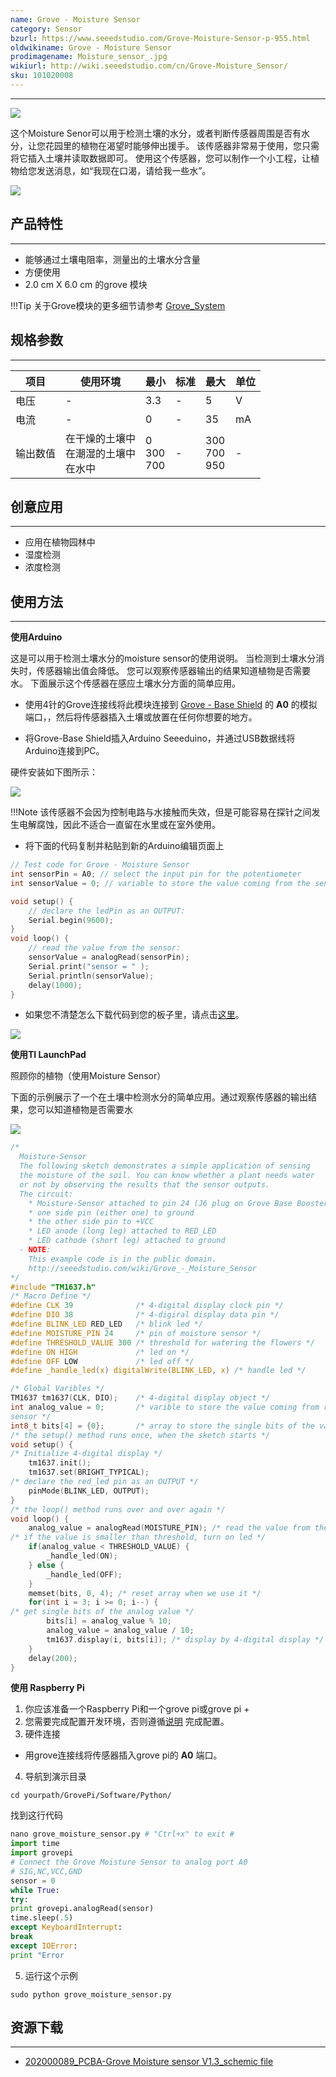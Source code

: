 ```yaml
---
name: Grove - Moisture Sensor
category: Sensor
bzurl: https://www.seeedstudio.com/Grove-Moisture-Sensor-p-955.html
oldwikiname: Grove - Moisture Sensor
prodimagename: Moisture_sensor_.jpg
wikiurl: http://wiki.seeedstudio.com/cn/Grove-Moisture_Sensor/
sku: 101020008
---
```

---
![](https://github.com/SeeedDocument/Grove_Moisture_Sensor/raw/master/images/Moisture_sensor_.jpg)

这个Moisture Senor可以用于检测土壤的水分，或者判断传感器周围是否有水分，让您花园里的植物在渴望时能够伸出援手。 该传感器非常易于使用，您只需将它插入土壤并读取数据即可。 使用这个传感器，您可以制作一个小工程，让植物给您发送消息，如“我现在口渴，请给我一些水”。

[![](https://github.com/SeeedDocument/wiki_chinese/raw/master/docs/images/click_to_buy.PNG)](https://item.taobao.com/item.htm?spm=a1z10.3-c.w4002-11172317909.9.3ff19e11DbSHW8&id=520170918975)

## 产品特性
---
- 能够通过土壤电阻率，测量出的土壤水分含量
- 方便使用
- 2.0 cm X 6.0 cm 的grove 模块

!!!Tip
    关于Grove模块的更多细节请参考 [Grove_System](http://wiki.seeedstudio.com/cn/Grove_System/)

## 规格参数
---
|项目|使用环境|最小|标准|最大|单位|
|---|---|---|---|---|---|
|电压|-|3.3|-|5|V|
|电流|-|0|-|35|mA|
|输出数值|在干燥的土壤中<br>在潮湿的土壤中<br>在水中|0<br>300<br>700<br>|-|300<br>700<br>950|-|

## 创意应用
---
- 应用在植物园林中
- 湿度检测
- 浓度检测


## 使用方法
---
**使用Arduino**

这是可以用于检测土壤水分的moisture sensor的使用说明。 当检测到土壤水分消失时，传感器输出值会降低。 您可以观察传感器输出的结果知道植物是否需要水。 下面展示这个传感器在感应土壤水分方面的简单应用。

- 使用4针的Grove连接线将此模块连接到 [Grove - Base Shield](https://item.taobao.com/item.htm?spm=a1z10.3-c.w4002-11172317909.10.3ff19e11crrag2&id=520233320144) 的 **A0** 的模拟端口，，然后将传感器插入土壤或放置在任何你想要的地方。

- 将Grove-Base Shield插入Arduino Seeeduino，并通过USB数据线将Arduino连接到PC。

硬件安装如下图所示：

![](https://github.com/SeeedDocument/Grove_Moisture_Sensor/raw/master/images/518px-Moisture1.jpg)

!!!Note
    该传感器不会因为控制电路与水接触而失效，但是可能容易在探针之间发生电解腐蚀，因此不适合一直留在水里或在室外使用。

- 将下面的代码复制并粘贴到新的Arduino编辑页面上

```c
// Test code for Grove - Moisture Sensor
int sensorPin = A0; // select the input pin for the potentiometer
int sensorValue = 0; // variable to store the value coming from the sensor7

void setup() {
    // declare the ledPin as an OUTPUT:
    Serial.begin(9600);
}
void loop() {
    // read the value from the sensor:
    sensorValue = analogRead(sensorPin);
    Serial.print("sensor = " );
    Serial.println(sensorValue);
    delay(1000);
}
```

- 如果您不清楚怎么下载代码到您的板子里，请点击[这里](http://wiki.seeedstudio.com/cn/Upload_Code/)。

![](https://github.com/SeeedDocument/Grove_Moisture_Sensor/raw/master/images/in%20differen%20conditions.jpg)

**使用TI LaunchPad**


照顾你的植物（使用Moisture Sensor）

下面的示例展示了一个在土壤中检测水分的简单应用。通过观察传感器的输出结果，您可以知道植物是否需要水

![](https://github.com/SeeedDocument/Grove_Moisture_Sensor/raw/master/images/Moisture.jpg)

```c
/*
  Moisture-Sensor
  The following sketch demonstrates a simple application of sensing
  the moisture of the soil. You can know whether a plant needs water
  or not by observing the results that the sensor outputs.
  The circuit:
    * Moisture-Sensor attached to pin 24 (J6 plug on Grove Base BoosterPack)
    * one side pin (either one) to ground
    * the other side pin to +VCC
    * LED anode (long leg) attached to RED_LED
    * LED cathode (short leg) attached to ground
  - NOTE:
    This example code is in the public domain.
    http://seeedstudio.com/wiki/Grove_-_Moisture_Sensor
*/
#include "TM1637.h"
/* Macro Define */
#define CLK 39              /* 4-digital display clock pin */
#define DIO 38              /* 4-digiral display data pin */
#define BLINK_LED RED_LED   /* blink led */
#define MOISTURE_PIN 24     /* pin of moisture sensor */
#define THRESHOLD_VALUE 300 /* threshold for watering the flowers */
#define ON HIGH             /* led on */
#define OFF LOW             /* led off */
#define _handle_led(x) digitalWrite(BLINK_LED, x) /* handle led */

/* Global Varibles */
TM1637 tm1637(CLK, DIO);    /* 4-digital display object */
int analog_value = 0;       /* varible to store the value coming from rotary angle
sensor */
int8_t bits[4] = {0};       /* array to store the single bits of the value */
/* the setup() method runs once, when the sketch starts */
void setup() {
/* Initialize 4-digital display */
    tm1637.init();
    tm1637.set(BRIGHT_TYPICAL);
/* declare the red_led pin as an OUTPUT */
    pinMode(BLINK_LED, OUTPUT);
}
/* the loop() method runs over and over again */
void loop() {
    analog_value = analogRead(MOISTURE_PIN); /* read the value from the sensor */
/* if the value is smaller than threshold, turn on led */
    if(analog_value < THRESHOLD_VALUE) {
        _handle_led(ON);
    } else {
        _handle_led(OFF);
    }
    memset(bits, 0, 4); /* reset array when we use it */
    for(int i = 3; i >= 0; i--) {
/* get single bits of the analog value */
        bits[i] = analog_value % 10;
        analog_value = analog_value / 10;
        tm1637.display(i, bits[i]); /* display by 4-digital display */
    }
    delay(200);
}
```


**使用 Raspberry Pi**
1. 你应该准备一个Raspberry Pi和一个grove pi或grove pi +
2. 您需要完成配置开发环境，否则遵循[说明](http://wiki.seeed.cc/GrovePi_Plus/) 完成配置。
3. 硬件连接
- 用grove连接线将传感器插入grove pi的 **A0** 端口。
4. 导航到演示目录

```
cd yourpath/GrovePi/Software/Python/
```

找到这行代码

```python
nano grove_moisture_sensor.py # "Ctrl+x" to exit #
import time
import grovepi
# Connect the Grove Moisture Sensor to analog port A0
# SIG,NC,VCC,GND
sensor = 0
while True:
try:
print grovepi.analogRead(sensor)
time.sleep(.5)
except KeyboardInterrupt:
break
except IOError:
print "Error
```

5. 运行这个示例

```
sudo python grove_moisture_sensor.py
```

## 资源下载
---
- [202000089_PCBA-Grove Moisture sensor V1.3_schemic file](https://github.com/SeeedDocument/Grove_Moisture_Sensor/raw/master/resources/202000089_PCBA-Grove%20Moisture%20sensor%20V1.3_schemic%20file.zip)
